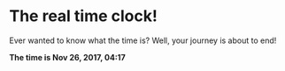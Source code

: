 # The real time clock!

Ever wanted to know what the time is? Well, your journey is about to end!

**The time is Nov 26, 2017, 04:17**